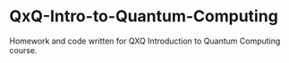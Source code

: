 # QxQ-Intro-to-Quantum-Computing
Homework and code written for QXQ Introduction to Quantum Computing course. 
